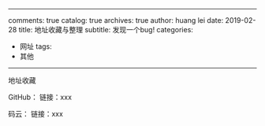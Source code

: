 
---
comments: true
catalog: true
archives: true
author: huang lei
date: 2019-02-28
title: 地址收藏与整理
subtitle: 发现一个bug!
categories:
- 网址
tags:
- 其他
---




地址收藏

GitHub：	   链接：xxx

码云：		链接：xxx

<!-- more -->
